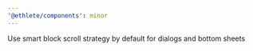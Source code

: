 ```yaml
---
'@ethlete/components': minor
---
```


Use smart block scroll strategy by default for dialogs and bottom sheets
